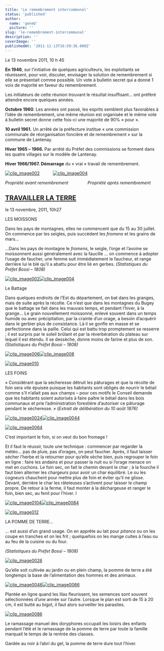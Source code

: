 ```yaml
---
title: 'Le remembrement intercommunal'
status: 'published'
author:
  name: 'geneb'
  picture: ''
slug: 'le-remembrement-intercommunal'
description: ''
coverImage: ''
publishedAt: '2011-11-13T16:59:36.000Z'
---
```


Le 13 novembre 2011, 10 h 45

**En 1946**, sur l’initiative de quelques agriculteurs, les exploitants se réunissent, pour voir, discuter, envisager la solution de remembrement si elle se présentait comme possible. Un vote à bulletin secret qui a donné 1 voix de majorité en faveur du remembrement.

Les initiateurs de cette réunion trouvant le résultat insuffisant… ont préféré attendre encore quelques années.

**Octobre 1960**. Les années ont passé, les esprits semblent plus favorables à l’idée de remembrement, une même réunion est organisée et le même vote à bulletin secret donne cette fois-ci une majorité de 90% « pour ».

**10 avril 1961.** Un arrêté de la préfecture institue « une commission communale de réorganisation foncière et de remembrement » sur la commune de Lantenay.

**Hiver 1965 –** **1966.** Par arrêté du Préfet des commissions se forment dans les quatre villages sur le modèle de Lantenay.

**Hiver 1966/1967. Démarrage** du « vrai » travail de remembrement.

[![clip_image002](https://beguelins.net/blog/public/Windows-Live-Writer/LE-REMEMBREMENT_13F6F/clip_image002_thumb.jpg "clip_image002")](https://beguelins.net/blog/public/Windows-Live-Writer/LE-REMEMBREMENT_13F6F/clip_image002_2.jpg)           [![clip_image004](https://beguelins.net/blog/public/Windows-Live-Writer/LE-REMEMBREMENT_13F6F/clip_image004_thumb.jpg "clip_image004")](https://beguelins.net/blog/public/Windows-Live-Writer/LE-REMEMBREMENT_13F6F/clip_image004_2.jpg)

*Propriété avant remembrement                Propriété après remembrement*

## [TRAVAILLER LA TERRE](https://beguelins.net/blog/index.php/post/2011/11/13/TRAVAILLER-LA-TERRE)

le 13 novembre, 2011, 10h27

LES MOISSONS

Dans les pays de montagnes, elles ne commencent que du 15 au 30 juillet. On commence par les seigles, puis succèdent les *fromens* et les grains de mars…

…Dans les pays de montagne le *fromens*, le seigle, l’orge et l’avoine se moissonnent aussi généralement avec la faucille … on commence à adopter l’usage de faucher, une femme suit immédiatement le faucheur, et range derrière lui le blé qu’il a abattu pour être lié en gerbes. *(Statistiques du Préfet Bossi – 1808)*

[![clip_image002](https://beguelins.net/blog/public/Windows-Live-Writer/85de6aeade0c_139E9/clip_image002_thumb.jpg "clip_image002")](https://beguelins.net/blog/public/Windows-Live-Writer/85de6aeade0c_139E9/clip_image002_2.jpg)[![clip_image004](https://beguelins.net/blog/public/Windows-Live-Writer/85de6aeade0c_139E9/clip_image004_thumb.jpg "clip_image004")](https://beguelins.net/blog/public/Windows-Live-Writer/85de6aeade0c_139E9/clip_image004_2.jpg)

Le Battage

Dans quelques endroits de l’Est du département, on bat dans les granges, mais de suite après la récolte. Ce n’est que dans les montagnes du Bugey que le battage se fait dans les mauvais temps, et pendant l’hiver, à la grange… Le grain nouvellement moissonné, enlevé souvent dans un temps humide ou avec précipitation, par la crainte d’un orage, a besoin d’acquérir dans le gerbier plus de consistance. Là il se gonfle en masse et se perfectionne dans la paille. Celui qui est battu trop promptement se resserre ; il est surpris par le soleil brûlant et par la réverbération du plateau sur lequel il est étendu. Il se dessèche, donne moins de farine et plus de son. *(Statistiques du Préfet Bossi – 1808)*

[![clip_image006](https://beguelins.net/blog/public/Windows-Live-Writer/85de6aeade0c_139E9/clip_image006_thumb.jpg "clip_image006")](https://beguelins.net/blog/public/Windows-Live-Writer/85de6aeade0c_139E9/clip_image006_2.jpg)[![clip_image008](https://beguelins.net/blog/public/Windows-Live-Writer/85de6aeade0c_139E9/clip_image008_thumb.jpg "clip_image008")](https://beguelins.net/blog/public/Windows-Live-Writer/85de6aeade0c_139E9/clip_image008_2.jpg)

[![clip_image010](https://beguelins.net/blog/public/Windows-Live-Writer/85de6aeade0c_139E9/clip_image010_thumb.jpg "clip_image010")](https://beguelins.net/blog/public/Windows-Live-Writer/85de6aeade0c_139E9/clip_image010_2.jpg)

LES FOINS

« Considérant que la sècheresse détruit les pâturages et que la récolte de foin sera vite épuisée puisque les habitants sont obligés de nourrir le bétail comme s’il n’allait pas aux champs – pour ces motifs le Conseil demande que les habitants soient autorisés à faire paître le bétail dans les bois communaux et prie l’administration forestière d’autoriser ce pâturage pendant le sècheresse. » (*Extrait de délibération du 10 août 1876)*

[![clip_image0024](https://beguelins.net/blog/public/Windows-Live-Writer/85de6aeade0c_139E9/clip_image002_4__thumb.jpg "clip_image002[4]")](https://beguelins.net/blog/public/Windows-Live-Writer/85de6aeade0c_139E9/clip_image002_4_.jpg)[![clip_image0044](https://beguelins.net/blog/public/Windows-Live-Writer/85de6aeade0c_139E9/clip_image004_4__thumb.jpg "clip_image004[4]")](https://beguelins.net/blog/public/Windows-Live-Writer/85de6aeade0c_139E9/clip_image004_4_.jpg)

[![clip_image0064](https://beguelins.net/blog/public/Windows-Live-Writer/85de6aeade0c_139E9/clip_image006_4__thumb.jpg "clip_image006[4]")](https://beguelins.net/blog/public/Windows-Live-Writer/85de6aeade0c_139E9/clip_image006_4_.jpg)

C’est important le foin, si on veut du bon fromage !

Et il faut le réussir, toute une technique : commencer par regarder la météo… pas de pluie, pas d’orages, on peut faucher. Après, il faut laisser sécher l’herbe et la retourner pour qu’elle sèche bien, puis regrouper le foin en ligne : faire les andains et pour passer la nuit ou si l’orage menace on met en cuchons. Le foin sec, on fait le chemin devant le char ; à la fourche il faut bien alterner les chargeurs pour avoir un char équilibré. Le ou les cogneurs chauchent pour mettre plus de foin et éviter qu’il ne glisse. Devant, derrière le char les râteleuses s’activent pour laisser le champ propre. De retour à la ferme, il faut monter à la déchargeuse et ranger le foin, bien sec, au fenil pour l’hiver. l

[![clip_image0104](https://beguelins.net/blog/public/Windows-Live-Writer/85de6aeade0c_139E9/clip_image010_4__thumb.jpg "clip_image010[4]")](https://beguelins.net/blog/public/Windows-Live-Writer/85de6aeade0c_139E9/clip_image010_4_.jpg)[![clip_image0084](https://beguelins.net/blog/public/Windows-Live-Writer/85de6aeade0c_139E9/clip_image008_4__thumb.jpg "clip_image008[4]")](https://beguelins.net/blog/public/Windows-Live-Writer/85de6aeade0c_139E9/clip_image008_4_.jpg)

[![clip_image012](https://beguelins.net/blog/public/Windows-Live-Writer/85de6aeade0c_139E9/clip_image012_thumb.jpg "clip_image012")](https://beguelins.net/blog/public/Windows-Live-Writer/85de6aeade0c_139E9/clip_image012_2.jpg)

LA POMME DE TERRE…

… est aussi d’un grand usage. On en apprête au lait pour *pitance* ou on les coupe en tranches et on les frit ; quelquefois on les mange cuites à l’eau ou au feu de la cuisine ou du four.

*(Statistiques du Préfet Bossi – 1808)*

[![clip_image0026](https://beguelins.net/blog/public/Windows-Live-Writer/85de6aeade0c_139E9/clip_image002_6__thumb.jpg "clip_image002[6]")](https://beguelins.net/blog/public/Windows-Live-Writer/85de6aeade0c_139E9/clip_image002_6_.jpg)

Qu’elle soit cultivée au jardin ou en plein champ, la pomme de terre a été longtemps la base de l’alimentation des hommes et des animaux.

[![clip_image0046](https://beguelins.net/blog/public/Windows-Live-Writer/85de6aeade0c_139E9/clip_image004_6__thumb.jpg "clip_image004[6]")](https://beguelins.net/blog/public/Windows-Live-Writer/85de6aeade0c_139E9/clip_image004_6_.jpg)[![clip_image0066](https://beguelins.net/blog/public/Windows-Live-Writer/85de6aeade0c_139E9/clip_image006_6__thumb.jpg "clip_image006[6]")](https://beguelins.net/blog/public/Windows-Live-Writer/85de6aeade0c_139E9/clip_image006_6_.jpg)

Plantée en ligne quand les lilas fleurissent, les semences sont souvent sélectionnées d’une année sur l’autre. Lorsque le plan est sorti de 15 à 20 cm, il est butté au bigot, il faut alors surveiller les parasites.

[![clip_image0086](https://beguelins.net/blog/public/Windows-Live-Writer/85de6aeade0c_139E9/clip_image008_6__thumb.jpg "clip_image008[6]")](https://beguelins.net/blog/public/Windows-Live-Writer/85de6aeade0c_139E9/clip_image008_6_.jpg)

Le ramassage manuel des doryphores occupait les loisirs des enfants pendant l’été et le ramassage de la pomme de terre par toute la famille marquait le temps de la rentrée des classes.

Gardée au noir à l’abri du gel, la pomme de terre dure tout l’hiver.